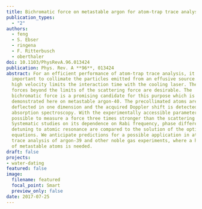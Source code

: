 ```yaml
---
title: Bichromatic force on metastable argon for atom-trap trace analysis
publication_types:
  - "2"
authors:
  - feng
  - S. Ebser
  - ringena
  - F. Ritterbusch
  - oberthaler
doi: 10.1103/PhysRevA.96.013424
publication: Phys. Rev. A **96**, 013424
abstract: For an efficient performance of atom-trap trace analysis, it is
  important to collimate the particles emitted from an effusive source. Their
  high velocity limits the interaction time with the cooling laser. Therefore,
  forces beyond the limits of the scattering force are desirable. The
  bichromatic force is a promising candidate for this purpose which is
  demonstrated here on metastable argon-40. The precollimated atoms are
  deflected in one dimension and the acquired Doppler shift is detected by
  absorption spectroscopy. With the experimentally accessible parameters, it was
  possible to measure a force three times stronger than the scattering force.
  Systematic studies on its dependence on Rabi frequency, phase difference, and
  detuning to atomic resonance are compared to the solution of the optical Bloch
  equations. We anticipate predictions for a possible application in atom-trap
  trace analysis of argon-39 and other noble gas experiments, where a high flux
  of metastable atoms is needed.
draft: false
projects:
- water-dating
featured: false
image:
  filename: featured
  focal_point: Smart
  preview_only: false
date: 2017-07-25
---
```

